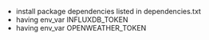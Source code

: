 - install package dependencies listed in dependencies.txt
- having env_var INFLUXDB_TOKEN
- having env_var OPENWEATHER_TOKEN